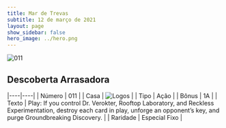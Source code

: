 ```yaml
---
title: Mar de Trevas
subtitle: 12 de março de 2021
layout: page
show_sidebar: false
hero_image: ../hero.png
---
```


![011](https://cdn.keyforgegame.com/media/card_front/pt/496_011_94RP63CHRXFR_pt.png)

## Descoberta Arrasadora

|----|----|
| Número | 011 |
| Casa | ![Logos](https://archonarcana.com/images/thumb/c/ce/Logos.png/22px-Logos.png "Logos") |
| Tipo | Ação |
| Bônus | 1A |
| Texto | Play: If you control Dr. Verokter, Rooftop Laboratory, and Reckless Experimentation, destroy each card in play, unforge an opponent’s key, and purge Groundbreaking Discovery. |
| Raridade | Especial Fixo |
